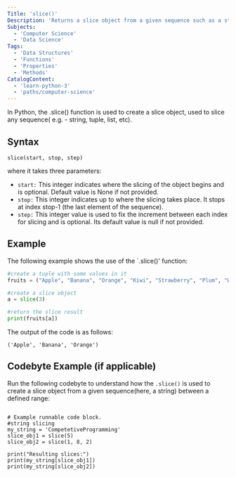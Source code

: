 ```yaml
---
Title: 'slice()'
Description: 'Returns a slice object from a given sequence such as a string, tuple, list, etc.'
Subjects:
  - 'Computer Science'
  - 'Data Science'
Tags: 
  - 'Data Structures'
  - 'Functions'
  - 'Properties'
  - 'Methods'
CatalogContent:
  - 'learn-python-3'
  - 'paths/computer-science'
---
```


In Python, the .slice() function is used to create a slice object, used to slice any sequence( e.g. - string, tuple, list, etc).

## Syntax

```pseudo
slice(start, stop, step)
```

where it takes three parameters:
- `start:` This integer indicates where the slicing of the object begins and is optional. Default value is None if not provided. 
- `stop:` This integer indicates up to where the slicing takes place. It stops at index stop-1 (the last element of the sequence). 
- `step:` This integer value is used to fix the increment between each index for slicing and is optional. Its default value is null if not provided. 


## Example

The following example shows the use of the `.slice()' function:

```py
#create a tuple with some values in it
fruits = ("Apple", "Banana", "Orange", "Kiwi", "Strawberry", "Plum", "Watermelon")

#create a slice object
a = slice(3)

#return the slice result
print(fruits[a])

```
The output of the code is as follows:

```shell
('Apple', 'Banana', 'Orange')

```

## Codebyte Example (if applicable)

Run the following codebyte to understand how the `.slice()` is used to create a slice object from a given sequence(here, a string) between a defined range:

```codebyte/python

# Example runnable code block.
#string slicing
my_string = 'CompetetiveProgramming'
slice_obj1 = slice(5)
slice_obj2 = slice(1, 8, 2)

print("Resulting slices:")
print(my_string[slice_obj1])
print(my_string[slice_obj2])

```
